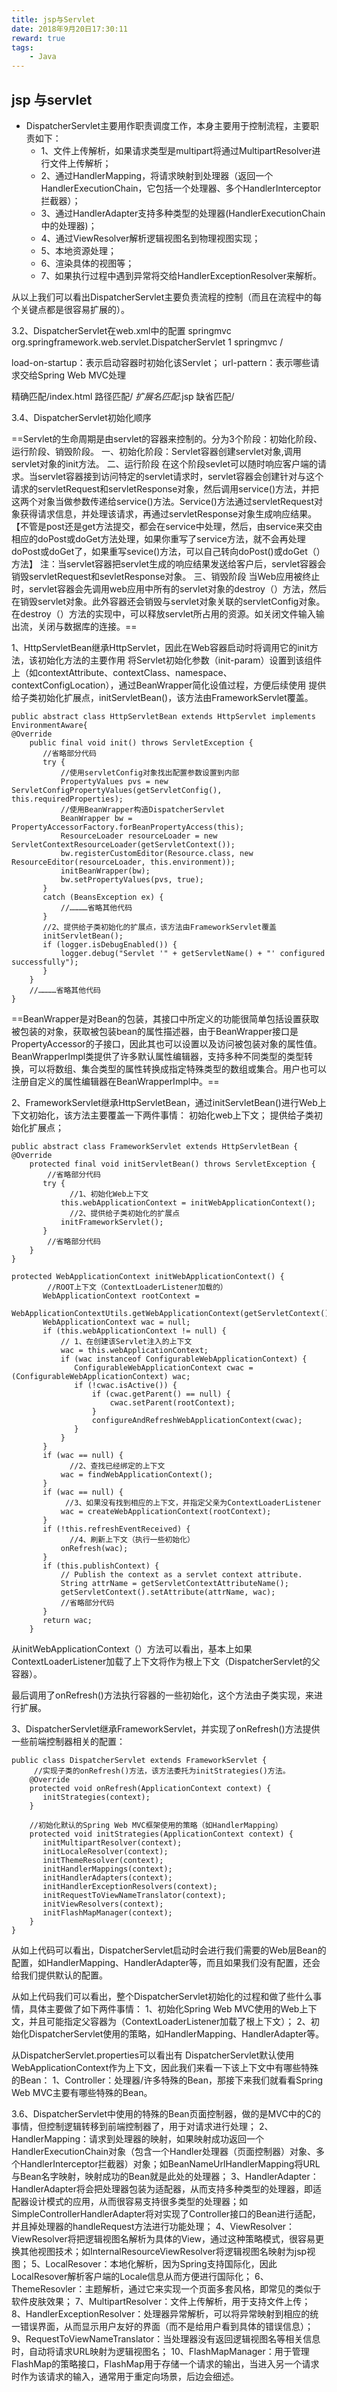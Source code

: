 ```yaml
---
title: jsp与Servlet
date: 2018年9月20日17:30:11
reward: true
tags:
    - Java
---
```

## jsp 与servlet

- DispatcherServlet主要用作职责调度工作，本身主要用于控制流程，主要职责如下：
  - 1、文件上传解析，如果请求类型是multipart将通过MultipartResolver进行文件上传解析；
  - 2、通过HandlerMapping，将请求映射到处理器（返回一个HandlerExecutionChain，它包括一个处理器、多个HandlerInterceptor拦截器）；
  - 3、通过HandlerAdapter支持多种类型的处理器(HandlerExecutionChain中的处理器)；
  - 4、通过ViewResolver解析逻辑视图名到物理视图实现；
  - 5、本地资源处理；
  - 6、渲染具体的视图等；
  - 7、如果执行过程中遇到异常将交给HandlerExceptionResolver来解析。

从以上我们可以看出DispatcherServlet主要负责流程的控制（而且在流程中的每个关键点都是很容易扩展的）。

3.2、DispatcherServlet在web.xml中的配置
    <servlet>
        <servlet-name>springmvc</servlet-name>
        <servlet-class>org.springframework.web.servlet.DispatcherServlet</servlet-class>
        <load-on-startup>1</load-on-startup>
        </servlet>
    <servlet-mapping>
        <servlet-name>springmvc</servlet-name>
        <url-pattern>/</url-pattern>
    </servlet-mapping>
 
 
 load-on-startup：表示启动容器时初始化该Servlet；
 url-pattern：表示哪些请求交给Spring Web MVC处理
 
 
 精确匹配<url-pattern>/index.html</url-pattern>
 路径匹配<url-pattern>/*</url-pattern>
 扩展名匹配<url-pattern>*.jsp</url-pattern>
 缺省匹配<url-pattern>/</url-pattern>


3.4、DispatcherServlet初始化顺序


==Servlet的生命周期是由servlet的容器来控制的。分为3个阶段：初始化阶段、运行阶段、销毁阶段。
    一、初始化阶段：Servlet容器创建servlet对象,调用servlet对象的init方法。
    二、运行阶段
        在这个阶段sevlet可以随时响应客户端的请求。当servlet容器接到访问特定的servlet请求时，servlet容器会创建针对与这个请求的servletRequest和servletResponse对象，然后调用service()方法，并把这两个对象当做参数传递给service()方法。Service()方法通过servletRequest对象获得请求信息，并处理该请求，再通过servletResponse对象生成响应结果。
        【不管是post还是get方法提交，都会在service中处理，然后，由service来交由相应的doPost或doGet方法处理，如果你重写了service方法，就不会再处理doPost或doGet了，如果重写sevice()方法，可以自己转向doPost()或doGet（）方法】
        注：当servlet容器把servlet生成的响应结果发送给客户后，servlet容器会销毁servletRequest和sevletResponse对象。
    三、销毁阶段
        当Web应用被终止时，servlet容器会先调用web应用中所有的servlet对象的destroy（）方法，然后在销毁servlet对象。此外容器还会销毁与servlet对象关联的servletConfig对象。
        在destroy（）方法的实现中，可以释放servlet所占用的资源。如关闭文件输入输出流，关闭与数据库的连接。==


  1、HttpServletBean继承HttpServlet，因此在Web容器启动时将调用它的init方法，该初始化方法的主要作用
    将Servlet初始化参数（init-param）设置到该组件上（如contextAttribute、contextClass、namespace、contextConfigLocation），通过BeanWrapper简化设值过程，方便后续使用
    提供给子类初始化扩展点，initServletBean()，该方法由FrameworkServlet覆盖。


```
public abstract class HttpServletBean extends HttpServlet implements EnvironmentAware{
@Override
    public final void init() throws ServletException {
       //省略部分代码
       try {
           //使用servletConfig对象找出配置参数设置到内部
           PropertyValues pvs = new ServletConfigPropertyValues(getServletConfig(), this.requiredProperties);
           //使用BeanWrapper构造DispatcherServlet
           BeanWrapper bw = PropertyAccessorFactory.forBeanPropertyAccess(this);
           ResourceLoader resourceLoader = new ServletContextResourceLoader(getServletContext());
           bw.registerCustomEditor(Resource.class, new ResourceEditor(resourceLoader, this.environment));
           initBeanWrapper(bw);
           bw.setPropertyValues(pvs, true);
       }
       catch (BeansException ex) {
           //…………省略其他代码
       }
       //2、提供给子类初始化的扩展点，该方法由FrameworkServlet覆盖
       initServletBean();
       if (logger.isDebugEnabled()) {
           logger.debug("Servlet '" + getServletName() + "' configured successfully");
       }
    }
    //…………省略其他代码
}
```


==BeanWrapper是对Bean的包装，其接口中所定义的功能很简单包括设置获取被包装的对象，获取被包装bean的属性描述器，由于BeanWrapper接口是PropertyAccessor的子接口，因此其也可以设置以及访问被包装对象的属性值。BeanWrapperImpl类提供了许多默认属性编辑器，支持多种不同类型的类型转换，可以将数组、集合类型的属性转换成指定特殊类型的数组或集合。用户也可以注册自定义的属性编辑器在BeanWrapperImpl中。==

 
2、FrameworkServlet继承HttpServletBean，通过initServletBean()进行Web上下文初始化，该方法主要覆盖一下两件事情：
    初始化web上下文；
    提供给子类初始化扩展点；

```
public abstract class FrameworkServlet extends HttpServletBean {
@Override
    protected final void initServletBean() throws ServletException {
        //省略部分代码
       try {
             //1、初始化Web上下文
           this.webApplicationContext = initWebApplicationContext();
             //2、提供给子类初始化的扩展点
           initFrameworkServlet();
       }
        //省略部分代码
    }
}
 
protected WebApplicationContext initWebApplicationContext() {
        //ROOT上下文（ContextLoaderListener加载的）
       WebApplicationContext rootContext =
              WebApplicationContextUtils.getWebApplicationContext(getServletContext());
       WebApplicationContext wac = null;
       if (this.webApplicationContext != null) {
           // 1、在创建该Servlet注入的上下文
           wac = this.webApplicationContext;
           if (wac instanceof ConfigurableWebApplicationContext) {
              ConfigurableWebApplicationContext cwac = (ConfigurableWebApplicationContext) wac;
              if (!cwac.isActive()) {
                  if (cwac.getParent() == null) {
                      cwac.setParent(rootContext);
                  }
                  configureAndRefreshWebApplicationContext(cwac);
              }
           }
       }
       if (wac == null) {
             //2、查找已经绑定的上下文
           wac = findWebApplicationContext();
       }
       if (wac == null) {
            //3、如果没有找到相应的上下文，并指定父亲为ContextLoaderListener
           wac = createWebApplicationContext(rootContext);
       }
       if (!this.refreshEventReceived) {
             //4、刷新上下文（执行一些初始化）
           onRefresh(wac);
       }
       if (this.publishContext) {
           // Publish the context as a servlet context attribute.
           String attrName = getServletContextAttributeName();
           getServletContext().setAttribute(attrName, wac);
           //省略部分代码
       }
       return wac;
    }
```

 
从initWebApplicationContext（）方法可以看出，基本上如果ContextLoaderListener加载了上下文将作为根上下文（DispatcherServlet的父容器）。
 
最后调用了onRefresh()方法执行容器的一些初始化，这个方法由子类实现，来进行扩展。
 
 
3、DispatcherServlet继承FrameworkServlet，并实现了onRefresh()方法提供一些前端控制器相关的配置：
 

```
public class DispatcherServlet extends FrameworkServlet {
     //实现子类的onRefresh()方法，该方法委托为initStrategies()方法。
    @Override
    protected void onRefresh(ApplicationContext context) {
       initStrategies(context);
    }
 
    //初始化默认的Spring Web MVC框架使用的策略（如HandlerMapping）
    protected void initStrategies(ApplicationContext context) {
       initMultipartResolver(context);
       initLocaleResolver(context);
       initThemeResolver(context);
       initHandlerMappings(context);
       initHandlerAdapters(context);
       initHandlerExceptionResolvers(context);
       initRequestToViewNameTranslator(context);
       initViewResolvers(context);
       initFlashMapManager(context);
    }
}
```

 
从如上代码可以看出，DispatcherServlet启动时会进行我们需要的Web层Bean的配置，如HandlerMapping、HandlerAdapter等，而且如果我们没有配置，还会给我们提供默认的配置。
 
从如上代码我们可以看出，整个DispatcherServlet初始化的过程和做了些什么事情，具体主要做了如下两件事情：
1、初始化Spring Web MVC使用的Web上下文，并且可能指定父容器为（ContextLoaderListener加载了根上下文）；
2、初始化DispatcherServlet使用的策略，如HandlerMapping、HandlerAdapter等。

 
从DispatcherServlet.properties可以看出有
DispatcherServlet默认使用WebApplicationContext作为上下文，因此我们来看一下该上下文中有哪些特殊的Bean：
1、Controller：处理器/许多特殊的Bean，那接下来我们就看看Spring Web MVC主要有哪些特殊的Bean。

3.6、DispatcherServlet中使用的特殊的Bean页面控制器，做的是MVC中的C的事情，但控制逻辑转移到前端控制器了，用于对请求进行处理；
2、HandlerMapping：请求到处理器的映射，如果映射成功返回一个HandlerExecutionChain对象（包含一个Handler处理器（页面控制器）对象、多个HandlerInterceptor拦截器）对象；如BeanNameUrlHandlerMapping将URL与Bean名字映射，映射成功的Bean就是此处的处理器；
3、HandlerAdapter：HandlerAdapter将会把处理器包装为适配器，从而支持多种类型的处理器，即适配器设计模式的应用，从而很容易支持很多类型的处理器；如SimpleControllerHandlerAdapter将对实现了Controller接口的Bean进行适配，并且掉处理器的handleRequest方法进行功能处理；
4、ViewResolver：ViewResolver将把逻辑视图名解析为具体的View，通过这种策略模式，很容易更换其他视图技术；如InternalResourceViewResolver将逻辑视图名映射为jsp视图；
5、LocalResover：本地化解析，因为Spring支持国际化，因此LocalResover解析客户端的Locale信息从而方便进行国际化；
6、ThemeResovler：主题解析，通过它来实现一个页面多套风格，即常见的类似于软件皮肤效果；
7、MultipartResolver：文件上传解析，用于支持文件上传；
8、HandlerExceptionResolver：处理器异常解析，可以将异常映射到相应的统一错误界面，从而显示用户友好的界面（而不是给用户看到具体的错误信息）；
9、RequestToViewNameTranslator：当处理器没有返回逻辑视图名等相关信息时，自动将请求URL映射为逻辑视图名；
10、FlashMapManager：用于管理FlashMap的策略接口，FlashMap用于存储一个请求的输出，当进入另一个请求时作为该请求的输入，通常用于重定向场景，后边会细述。